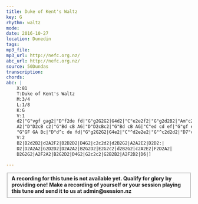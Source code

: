 ```yaml
---
title: Duke of Kent's Waltz
key: G
rhythm: waltz
mode:
date: 2016-10-27
location: Dunedin
tags:
mp3_file:
mp3_url: http://nefc.org.nz/
abc_url: http://nefc.org.nz/
source: 50Dundas
transcription:
chords: 
abc: |
    X:81
    T:Duke of Kent's Waltz
    M:3/4
    L:1/8
    K:G
    V:1
    d2|"G"vgf gag2|"D"f2de fd|"G"g2G2G2|G4d2|"C"e2e2f2|"G"g2d2B2|"Am"c2c2B2|"D"B2A2:|
    A2|"D"D2cB c2|"G"Bd cB AG|"D"D2cBc2|"G"Bd cB AG|"C"ed cd ef|"G"gf ed cB|"Am"ed cB AG|"D"FA GF ED|
    "G"GF GA Bc|"D"d^c de fd|"G"g2G2G2|G4e2|"C"^d2e2e2|"G"^c2d2d2|"D7"c2A2F2|"G"G6|]
    V:2
    B2|B2d2B2|d2A2F2|B2D2D2|D4G2|c2c2d2|d2B2G2|A2A2E2|D2D2:|
    D2|D2A2A2|G2D2D2|D2A2A2|B2G2D2|E2G2c2|d2B2G2|c2A2E2|F2D2A2|
    D2G2G2|A2F2A2|B2G2D2|D4G2|G2c2c2|G2B2B2|A2F2D2|D6|]

---
```

<fieldset><strong>A recording for this tune is not available yet. Qualify for glory by providing one!
Make a recording of yourself or your session playing this tune and send it to us at admin@session.nz</strong></fieldset><br />
